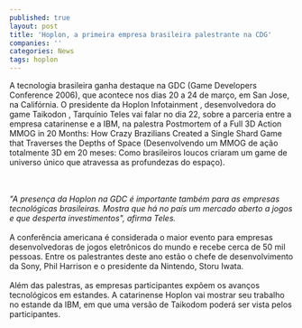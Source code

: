```yaml
---
published: true
layout: post
title: 'Hoplon, a primeira empresa brasileira palestrante na CDG'
companies: ''
categories: News
tags: hoplon
---
```

A tecnologia brasileira ganha destaque na GDC (Game Developers Conference 2006), que acontece nos dias 20 a 24 de mar&ccedil;o, em San Jose, na Calif&oacute;rnia. O presidente da Hoplon Infotainment
, desenvolvedora do game Taikodon
, Tarqu&iacute;nio Teles vai falar no dia 22, sobre a parceria entre a empresa catarinense e a IBM, na palestra Postmortem of a Full 3D Action MMOG in 20 Months: How Crazy Brazilians Created a Single Shard Game that Traverses the Depths of Space (Desenvolvendo um MMOG de a&ccedil;&atilde;o totalmente 3D em 20 meses: Como brasileiros loucos criaram um game de universo &uacute;nico que atravessa as profundezas do espa&ccedil;o).  <br />
<br />


<br /><span style="font-style: italic;">&quot;A presen&ccedil;a da Hoplon na GDC &eacute; importante tamb&eacute;m para as empresas tecnol&oacute;gicas brasileiras. Mostra que h&aacute; no pa&iacute;s um mercado aberto a jogos e que desperta investimentos&quot;, afirma Teles. </span><br /><br />A confer&ecirc;ncia americana &eacute; considerada o maior evento para empresas desenvolvedoras de jogos eletr&ocirc;nicos do mundo e recebe cerca de 50 mil pessoas. Entre os palestrantes deste ano est&atilde;o o chefe de desenvolvimento da Sony, Phil Harrison e o presidente da Nintendo, Storu Iwata. <br /><br />Al&eacute;m das palestras, as empresas participantes exp&otilde;em os avan&ccedil;os tecnol&oacute;gicos em estandes. A catarinense Hoplon vai mostrar seu trabalho no estande da IBM, em que uma vers&atilde;o de Taikodom poder&aacute; ser vista pelos participantes.
